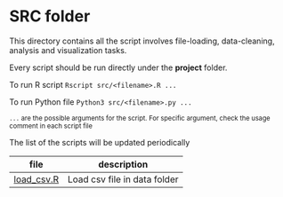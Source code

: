 # SRC folder

This directory contains all the script involves file-loading, data-cleaning, analysis and visualization tasks.

Every script should be run directly under the **project** folder.

To run R script
`Rscript src/<filename>.R ...`

To run Python file
`Python3 src/<filename>.py ...`

<sup>`...` are the possible arguments for the script. For specific argument, check the usage comment in each script file </sup>

The list of the scripts will be updated periodically

| file                     | description                  |
| ------------------------ | ---------------------------- |
| [load_csv.R](load_csv.R) | Load csv file in data folder |
